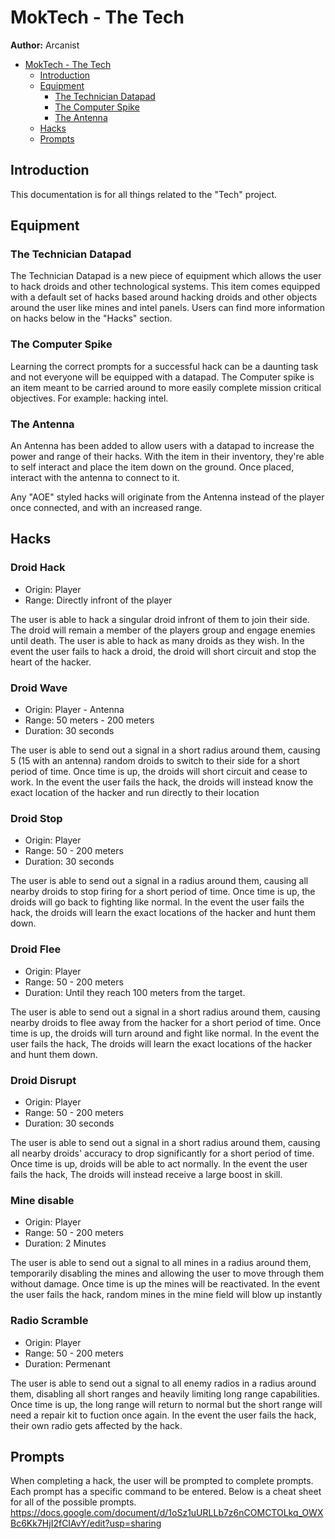 # MokTech - The Tech

**Author:** Arcanist

- [MokTech - The Tech](#moktech---Tech)
  - [Introduction](#introduction)
  - [Equipment](#equipment)
    - [The Technician Datapad](#the-technician-datapad)
    - [The Computer Spike](#the-computer-spike)
    - [The Antenna](#the-antenna)
  - [Hacks](#hacks)
  - [Prompts](#prompts)

## Introduction

This documentation is for all things related to the "Tech" project.

## Equipment

### The Technician Datapad

The Technician Datapad is a new piece of equipment which allows the user to hack droids and other technological systems. This item comes equipped with a default set of hacks based around hacking droids and other objects around the user like mines and intel panels. Users can find more information on hacks below in the "Hacks" section.

### The Computer Spike

Learning the correct prompts for a successful hack can be a daunting task and not everyone will be equipped with a datapad. The Computer spike is an item meant to be carried around to more easily complete mission critical objectives. For example: hacking intel.

### The Antenna

An Antenna has been added to allow users with a datapad to increase the power and range of their hacks. With the item in their inventory, they're able to self interact and place the item down on the ground. Once placed, interact with the antenna to connect to it. 

Any "AOE" styled hacks will originate from the Antenna instead of the player once connected, and with an increased range.

## Hacks

### Droid Hack

- Origin: Player
- Range: Directly infront of the player

The user is able to hack a singular droid infront of them to join their side. The droid will remain a member of the players group and engage enemies until death. The user is able to hack as many droids as they wish.
In the event the user fails to hack a droid, the droid will short circuit and stop the heart of the hacker.

### Droid Wave

- Origin: Player - Antenna
- Range: 50 meters - 200 meters
- Duration: 30 seconds

The user is able to send out a signal in a short radius around them, causing 5 (15 with an antenna) random droids to switch to their side for a short period of time. Once time is up, the droids will short circuit and cease to work.
In the event the user fails the hack, the droids will instead know the exact location of the hacker and run directly to their location

### Droid Stop

- Origin: Player 
- Range: 50 - 200 meters
- Duration: 30 seconds

The user is able to send out a signal in a radius around them, causing all nearby droids to stop firing for a short period of time. Once time is up, the droids will go back to fighting like normal. 
In the event the user fails the hack, the droids will learn the exact locations of the hacker and hunt them down.

### Droid Flee

- Origin: Player 
- Range: 50 - 200 meters
- Duration: Until they reach 100 meters from the target.

The user is able to send out a signal in a short radius around them, causing nearby droids to flee away from the hacker for a short period of time. Once time is up, the droids will turn around and fight like normal. 
In the event the user fails the hack, The droids will learn the exact locations of the hacker and hunt them down.

### Droid Disrupt 

- Origin: Player 
- Range: 50 - 200 meters
- Duration: 30 seconds

The user is able to send out a signal in a short radius around them, causing all nearby droids' accuracy to drop significantly for a short period of time. Once time is up, droids will be able to act normally. 
In the event the user fails the hack, The droids will instead receive a large boost in skill.

### Mine disable 

- Origin: Player 
- Range: 50 - 200 meters
- Duration: 2 Minutes

The user is able to send out a signal to all mines in a radius around them, temporarily disabling the mines and allowing the user to move through them without damage. Once time is up the mines will be reactivated. 
In the event the user fails the hack, random mines in the mine field will blow up instantly 

### Radio Scramble 
- Origin: Player 
- Range: 50 - 200 meters
- Duration: Permenant

The user is able to send out a signal to all enemy radios in a radius around them, disabling all short ranges and heavily limiting long range capabilities. Once time is up, the long range will return to normal but the short range will need a repair kit to fuction once again. 
In the event the user fails the hack, their own radio gets affected by the hack. 

## Prompts

When completing a hack, the user will be prompted to complete prompts. Each prompt has a specific command to be entered. Below is a cheat sheet for all of the possible prompts.
https://docs.google.com/document/d/1oSz1uURLLb7z6nCOMCTOLkq_OWXBc6Kk7HjI2fCIAvY/edit?usp=sharing
